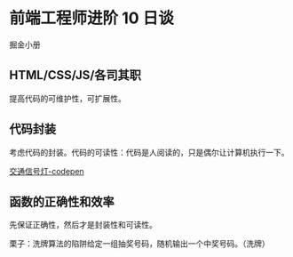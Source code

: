 # 前端工程师进阶 10 日谈

掘金小册

## HTML/CSS/JS/各司其职

提高代码的可维护性，可扩展性。

## 代码封装

考虑代码的封装。代码的可读性：代码是人阅读的，只是偶尔让计算机执行一下。

[交通信号灯-codepen](https://codepen.io/brightzoe/pen/NWdyzGB)

## 函数的正确性和效率

先保证正确性，然后才是封装性和可读性。

栗子：洗牌算法的陷阱给定一组抽奖号码，随机输出一个中奖号码。（洗牌）
